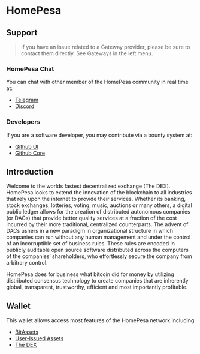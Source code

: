 # HomePesa

## Support

>If you have an issue related to a Gateway provider, please be sure to contact them directly. See Gateways in the left menu.

### HomePesa Chat
You can chat with other member of the HomePesa community in real time at:

- [Telegram](https://t.me/HomePesaDEX)
- [Discord](https://discord.gg/GsjQfAJ)

### Developers
If you are a software developer, you may contribute via a bounty system at:

- [Github UI](https://github.com/HomePesa/HomePesa-ui)
- [Github Core](https://github.com/HomePesa/HomePesa-core) 

## Introduction
Welcome to the worlds fastest decentralized exchange (The DEX).
HomePesa looks to extend the innovation of the blockchain to all industries
that rely upon the internet to provide their services. Whether its banking,
stock exchanges, lotteries, voting, music, auctions or many others, a digital
public ledger allows for the creation of distributed autonomous companies (or
DACs) that provide better quality services at a fraction of the cost incurred by
their more traditional, centralized counterparts. The advent of DACs ushers in a
new paradigm in organizational structure in which companies can run without any
human management and under the control of an incorruptible set of business
rules. These rules are encoded in publicly auditable open source software
distributed across the computers of the companies’ shareholders, who
effortlessly secure the company from arbitrary control.

HomePesa does for business what bitcoin did for money by utilizing distributed
consensus technology to create companies that are inherently global,
transparent, trustworthy, efficient and most importantly profitable.

## Wallet
This wallet allows access most features of the HomePesa network including

- [BitAssets](/help/assets/mpa)
- [User-Issued Assets](/help/assets/uia)
- [The DEX](/help/dex/introduction)
